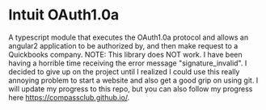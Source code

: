 # Intuit OAuth1.0a
A typescript module that executes the OAuth1.0a protocol and allows an angular2 application to be authorized by, and then make request to a Quickbooks company.
NOTE: This library does NOT work. I have been having a horrible time receiving the error message "signature_invalid". I decided to give up on the project until I realized I could use this really annoying problem to start a website and also get a good grip on using git. I will update my progress to this repo, but you can also follow my progress here https://compassclub.github.io/.
